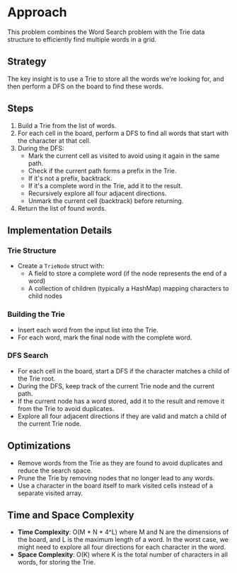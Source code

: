 # Approach

This problem combines the Word Search problem with the Trie data structure to efficiently find multiple words in a grid.

## Strategy
The key insight is to use a Trie to store all the words we're looking for, and then perform a DFS on the board to find these words.

## Steps
1. Build a Trie from the list of words.
2. For each cell in the board, perform a DFS to find all words that start with the character at that cell.
3. During the DFS:
   - Mark the current cell as visited to avoid using it again in the same path.
   - Check if the current path forms a prefix in the Trie.
   - If it's not a prefix, backtrack.
   - If it's a complete word in the Trie, add it to the result.
   - Recursively explore all four adjacent directions.
   - Unmark the current cell (backtrack) before returning.
4. Return the list of found words.

## Implementation Details
### Trie Structure
- Create a `TrieNode` struct with:
  - A field to store a complete word (if the node represents the end of a word)
  - A collection of children (typically a HashMap) mapping characters to child nodes

### Building the Trie
- Insert each word from the input list into the Trie.
- For each word, mark the final node with the complete word.

### DFS Search
- For each cell in the board, start a DFS if the character matches a child of the Trie root.
- During the DFS, keep track of the current Trie node and the current path.
- If the current node has a word stored, add it to the result and remove it from the Trie to avoid duplicates.
- Explore all four adjacent directions if they are valid and match a child of the current Trie node.

## Optimizations
- Remove words from the Trie as they are found to avoid duplicates and reduce the search space.
- Prune the Trie by removing nodes that no longer lead to any words.
- Use a character in the board itself to mark visited cells instead of a separate visited array.

## Time and Space Complexity
- **Time Complexity**: O(M * N * 4^L) where M and N are the dimensions of the board, and L is the maximum length of a word. In the worst case, we might need to explore all four directions for each character in the word.
- **Space Complexity**: O(K) where K is the total number of characters in all words, for storing the Trie.
